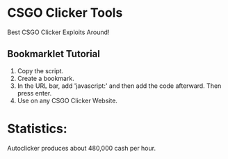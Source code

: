 # CSGO Clicker Tools
Best CSGO Clicker Exploits Around!

## Bookmarklet Tutorial

1. Copy the script.
2. Create a bookmark.
3. In the URL bar, add 'javascript:' and then add the code afterward. Then press enter.
4. Use on any CSGO Clicker Website.


# Statistics:
Autoclicker produces about 480,000 cash per hour.
